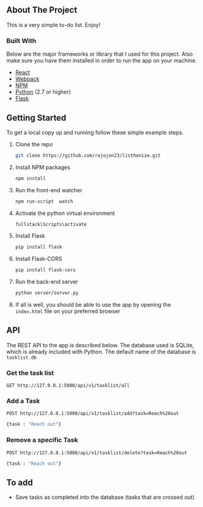 ## About The Project
This is a very simple to-do list. Enjoy!

### Built With
Below are the major frameworks or library that I used for this project. Also make sure you have them installed in order to run the app on your machine.

* [React](https://reactjs.org/)
* [Webpack](https://webpack.js.org/)
* [NPM](https://www.npmjs.com/get-npm)
* [Python](https://www.python.org/downloads/) (2.7 or higher)
* [Flask](https://flask.palletsprojects.com/en/1.1.x/installation/#)

## Getting Started
To get a local copy up and running follow these simple example steps.
1. Clone the repo
   ```sh
   git clone https://github.com/rajojon23/listhonize.git
   ```
2. Install NPM packages
   ```sh
   npm install
   ``` 
3. Run the front-end watcher
   ```sh
   npm run-script  watch
   ``` 
4. Activate the python virtual environment
   ```sh
   fullstack\Scripts\activate
   ``` 

5. Install Flask
   ```sh
   pip install flask
   ``` 

6. Install Flask-CORS
   ```sh
   pip install flask-cors
   ``` 

7. Run the back-end server
   ```sh
   python server/server.py
   ``` 


8. If all is well, you should be able to use the app by opening the  `index.html` file on your preferred browser


## API
The REST API to the app is described below. The database used is SQLite, which is already included with Python. The default name of the database is `tasklist.db`  

### Get the task list
`GET http://127.0.0.1:5000/api/v1/tasklist/all`

### Add a Task
`POST http://127.0.0.1:5000/api/v1/tasklist/add?task=Reach%20out` 
   ```sh
   {task : "Reach out"}
   ``` 

### Remove a specific Task
`POST http://127.0.0.1:5000/api/v1/tasklist/delete?task=Reach%20out` 

   ```sh
   {task : "Reach out"}
   ``` 

## To add
* Save tasks as completed into the database (tasks that are crossed out)



